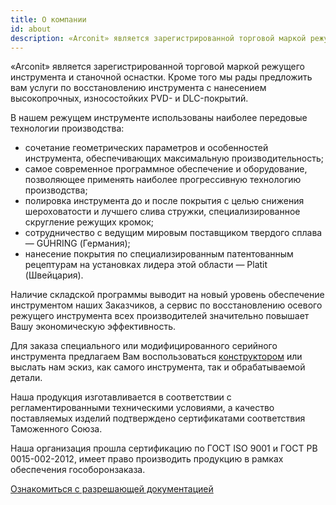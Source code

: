```yaml
---
title: О компании
id: about
description: «Arconit» является зарегистрированной торговой маркой режущего инструмента и станочной оснастки. Наша организация прошла сертификацию по ГОСТ ISO 9001 и ГОСТ РВ 0015-002-2012, имеет право производить продукцию в рамках обеспечения гособоронзаказа.
---
```


<section class="col-lg-16">
«Arconit» является зарегистрированной торговой маркой режущего инструмента и станочной оснастки. Кроме того мы рады предложить вам услуги по восстановлению инструмента с нанесением высокопрочных, износостойких PVD- и DLC-покрытий.

В нашем режущем инструменте использованы наиболее передовые технологии производства:

- сочетание геометрических параметров и особенностей инструмента, обеспечивающих максимальную производительность;
- самое современное программное обеспечение и оборудование, позволяющее применять наиболее прогрессивную технологию производства;
- полировка инструмента до и после покрытия с целью снижения шероховатости и лучшего слива стружки, специализированное скругление режущих кромок;
- сотрудничество с ведущим мировым поставщиком твердого сплава — GÜHRING (Германия);
- нанесение покрытия по специализированным патентованным рецептурам на установках лидера этой области — Platit (Швейцария).

Наличие складской программы выводит на новый уровень обеспечение инструментом наших Заказчиков, а сервис по восстановлению осевого режущего инструмента всех производителей значительно повышает Вашу экономическую эффективность.

Для заказа специального или модифицированного серийного инструмента предлагаем Вам воспользоваться [конструктором](/catalog/special/) или выслать нам эскиз, как самого инструмента, так и обрабатываемой детали.
</section>

<section class="col-lg-8">
Наша продукция изготавливается в соответствии с регламентированными техническими условиями, а качество поставляемых изделий подтверждено сертификатами соответствия Таможенного Союза.

Наша организация прошла сертификацию по ГОСТ ISO 9001 и ГОСТ РВ 0015-002-2012, имеет право производить продукцию в рамках обеспечения гособоронзаказа.

[Ознакомиться с разрешающей документацией](/disclosure/)
</section>
